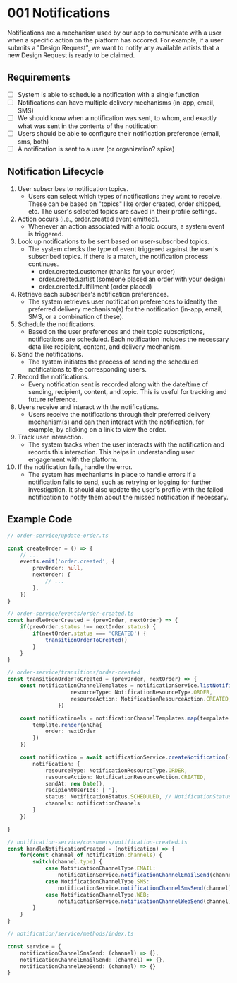 # 001 Notifications
Notifications are a mechanism used by our app to comunicate with a user when a specific action on the platform has occored. For example, if a user submits a "Design Request", we want to notify any available artists that a new Design Request is ready to be claimed.

## Requirements
- [ ] System is able to schedule a notification with a single function
- [ ] Notifications can have multiple delivery mechanisms (in-app, email, SMS)
- [ ] We should know when a notification was sent, to whom, and exactly what was sent in the contents of the notification
- [ ] Users should be able to configure their notification preference (email, sms, both)
- [ ] A notification is sent to a user (or organization? spike)

## Notification Lifecycle
1. User subscribes to notification topics.
    - Users can select which types of notifications they want to receive. These can be based on "topics" like order created, order shipped, etc. The user's selected topics are saved in their profile settings.
2. Action occurs (i.e., order.created event emitted).
    - Whenever an action associated with a topic occurs, a system event is triggered.
3. Look up notifications to be sent based on user-subscribed topics.
    - The system checks the type of event triggered against the user's subscribed topics. If there is a match, the notification process continues.
        - order.created.customer (thanks for your order)
        - order.created.artist (someone placed an order with your design)
        - order.created.fulfillment (order placed)
4. Retrieve each subscriber's notification preferences.
    - The system retrieves user notification preferences to identify the preferred delivery mechanism(s) for the notification (in-app, email, SMS, or a combination of these).
5. Schedule the notifications.
    - Based on the user preferences and their topic subscriptions, notifications are scheduled. Each notification includes the necessary data like recipient, content, and delivery mechanism.
6. Send the notifications.
    - The system initiates the process of sending the scheduled notifications to the corresponding users.
7. Record the notifications.
    - Every notification sent is recorded along with the date/time of sending, recipient, content, and topic. This is useful for tracking and future reference.
8. Users receive and interact with the notifications.
    - Users receive the notifications through their preferred delivery mechanism(s) and can then interact with the notification, for example, by clicking on a link to view the order.
9. Track user interaction.
    - The system tracks when the user interacts with the notification and records this interaction. This helps in understanding user engagement with the platform.
10. If the notification fails, handle the error.
    - The system has mechanisms in place to handle errors if a notification fails to send, such as retrying or logging for further investigation. It should also update the user's profile with the failed notification to notify them about the missed notification if necessary.



## Example Code
```ts
// order-service/update-order.ts

const createOrder = () => {
    // ...
    events.emit('order.created', {
        prevOrder: null,
        nextOrder: {
            // ...
        },
    })
}

```

```ts
// order-service/events/order-created.ts
const handleOrderCreated = (prevOrder, nextOrder) => {
    if(prevOrder.status !== nextOrder.status) {
        if(nextOrder.status === 'CREATED') {
            transitionOrderToCreated()
        }
    }
}
```

```ts
// order-service/transitions/order-created
const transitionOrderToCreated = (prevOrder, nextOrder) => {
    const notificationChannelTemplates = notificationService.listNotificationChannelTemplates({
                    resourceType: NotificationResourceType.ORDER,
                    resourceAction: NotificationResourceAction.CREATED,
                })

    const notificatinnels = notificationChannelTemplates.map(tempalate => {
        template.render(onCha{
            order: nextOrder
        })
    })

    const notification = await notificationService.createNotification({
        notification: {
            resourceType: NotificationResourceType.ORDER,
            resourceAction: NotificationResourceAction.CREATED,
            sendAt: new Date(),
            recipientUserIds: [''],
            status: NotificationStatus.SCHEDULED, // NotificationStatus.PROCESSING, NotificationStatus.SENT, NotificationStatus.ERROR
            channels: notificationChannels
        }
    })

}
```

```ts
// notification-service/consumers/notification-created.ts
const handleNotificationCreated = (notification) => {
    for(const channel of notification.channels) {
        switch(channel.type) {
            case NotificationChannelType.EMAIL:
                notificationService.notificationChannelEmailSend(channel)
            case NotificationChannelType.SMS:
                notificationService.notificationChannelSmsSend(channel)
            case NotificationChannelType.WEB;
                notificationService.notificationChannelWebSend(channel)
        }
    }
}
```

```ts
// notification/service/methods/index.ts

const service = {
    notificationChannelSmsSend: (channel) => {},
    notificationChannelEmailSend: (channel) => {},
    notificationChannelWebSend: (channel) => {}
}
```